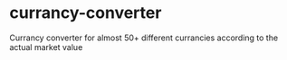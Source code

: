 # currancy-converter

Currancy converter for almost 50+ different currancies according to the actual market value